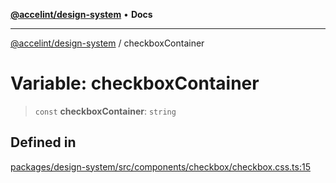 [**@accelint/design-system**](../README.md) • **Docs**

***

[@accelint/design-system](../README.md) / checkboxContainer

# Variable: checkboxContainer

> `const` **checkboxContainer**: `string`

## Defined in

[packages/design-system/src/components/checkbox/checkbox.css.ts:15](https://github.com/gohypergiant/standard-toolkit/blob/258694cea8ed8bbd956b3cf5da47c2c9debcf127/packages/design-system/src/components/checkbox/checkbox.css.ts#L15)
